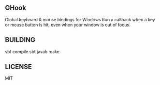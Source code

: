 GHook
-----

Global keyboard & mouse bindings for Windows
Run a callback when a key or mouse button is hit, even when your window is out of focus.

BUILDING
--------

sbt compile
sbt javah
make

LICENSE
-------

MIT
